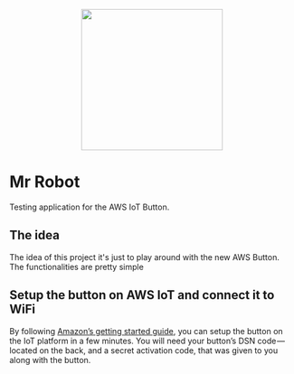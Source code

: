 <p align="center">
  <a href="https://aws.amazon.com/iot/button/">
    <img width="250" src="https://d0.awsstatic.com/IoT/AWS_IoT_button_short.jpg">
  </a>
</p>

# Mr Robot

Testing application for the AWS IoT Button. 

## The idea

The idea of this project it's just to play around with the new AWS Button. The functionalities are pretty simple

## Setup the button on AWS IoT and connect it to WiFi

By following [Amazon’s getting started guide](https://aws.amazon.com/iot/button/), you can setup the button on the IoT platform in a few minutes. 
You will need your button’s DSN code — located on the back, and a secret activation code, that was given to 
you along with the button.
